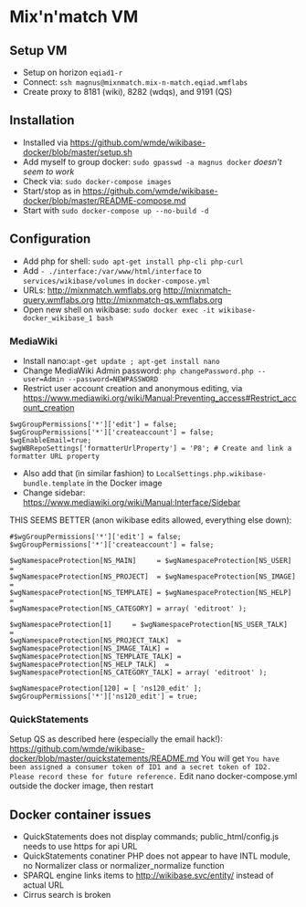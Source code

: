 # Mix'n'match VM

## Setup VM
* Setup on horizon `eqiad1-r`
* Connect: `ssh magnus@mixnmatch.mix-n-match.eqiad.wmflabs`
* Create proxy to 8181 (wiki), 8282 (wdqs), and 9191 (QS)

## Installation
* Installed via https://github.com/wmde/wikibase-docker/blob/master/setup.sh
* Add myself to group docker: `sudo gpasswd -a magnus docker` _doesn't seem to work_
* Check via: `sudo docker-compose images`
* Start/stop as in https://github.com/wmde/wikibase-docker/blob/master/README-compose.md
* Start with `sudo docker-compose up --no-build -d`

## Configuration
* Add php for shell: `sudo apt-get install php-cli php-curl`
* Add `- ./interface:/var/www/html/interface` to `services/wikibase/volumes` in `docker-compose.yml`
* URLs: http://mixnmatch.wmflabs.org http://mixnmatch-query.wmflabs.org http://mixnmatch-qs.wmflabs.org
* Open new shell on wikibase: `sudo docker exec -it wikibase-docker_wikibase_1 bash`

### MediaWiki
* Install nano:`apt-get update ; apt-get install nano`
* Change MediaWiki Admin password: `php changePassword.php --user=Admin --password=NEWPASSWORD`
* Restrict user account creation and anonymous editing, via https://www.mediawiki.org/wiki/Manual:Preventing_access#Restrict_account_creation
```
$wgGroupPermissions['*']['edit'] = false;
$wgGroupPermissions['*']['createaccount'] = false;
$wgEnableEmail=true;
$wgWBRepoSettings['formatterUrlProperty'] = 'P8'; # Create and link a formatter URL property
```
* Also add that (in similar fashion) to `LocalSettings.php.wikibase-bundle.template` in the Docker image
* Change sidebar: https://www.mediawiki.org/wiki/Manual:Interface/Sidebar

THIS SEEMS BETTER (anon wikibase edits allowed, everything else down):
```
#$wgGroupPermissions['*']['edit'] = false;
$wgGroupPermissions['*']['createaccount'] = false;

$wgNamespaceProtection[NS_MAIN]     = $wgNamespaceProtection[NS_USER]  =
$wgNamespaceProtection[NS_PROJECT]  = $wgNamespaceProtection[NS_IMAGE] =
$wgNamespaceProtection[NS_TEMPLATE] = $wgNamespaceProtection[NS_HELP]  =
$wgNamespaceProtection[NS_CATEGORY] = array( 'editroot' );

$wgNamespaceProtection[1]     = $wgNamespaceProtection[NS_USER_TALK]  =
$wgNamespaceProtection[NS_PROJECT_TALK]  = $wgNamespaceProtection[NS_IMAGE_TALK] =
$wgNamespaceProtection[NS_TEMPLATE_TALK] = $wgNamespaceProtection[NS_HELP_TALK]  =
$wgNamespaceProtection[NS_CATEGORY_TALK] = array( 'editroot' );

$wgNamespaceProtection[120] = [ 'ns120_edit' ];
$wgGroupPermissions['*']['ns120_edit'] = true;
```

### QuickStatements
Setup QS as described here (especially the email hack!): https://github.com/wmde/wikibase-docker/blob/master/quickstatements/README.md
You will get
`You have been assigned a consumer token of ID1 and a secret token of ID2. Please record these for future reference.`
Edit nano docker-compose.yml outside the docker image, then restart

## Docker container issues
* QuickStatements does not display commands; public_html/config.js needs to use https for api URL
* QuickStatements conatiner PHP does not appear to have INTL module, no Normalizer class or normalizer_normalize function
* SPARQL engine links items to http://wikibase.svc/entity/ instead of actual URL
* Cirrus search is broken